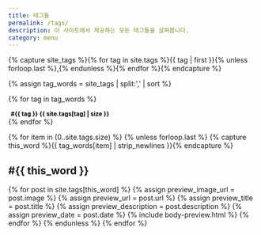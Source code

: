 ```yaml
---
title: 테그들
permalink: /tags/
description: 이 사이트에서 제공하는 모든 테그들을 살펴봅니다.
category: menu
---
```

{% capture site_tags %}{% for tag in site.tags %}{{ tag | first }}{% unless forloop.last %},{% endunless %}{% endfor %}{% endcapture %}
<!-- site_tags: {{ site_tags }} -->
{% assign tag_words = site_tags | split:',' | sort %}
<!-- tag_words: {{ tag_words }} -->

<div id="tags">
  <p>
  {% for tag in tag_words %}
    <div class="tag_btn">
      <a style="background-color: #ffffff; color:#000000; padding: 5px 5px; font-size: 12px; font-weight: bold; text-decoration: none;" href="#{{ tag | cgi_escape }}">
    #{{ tag }} {{ site.tags[tag] | size }}</a>
    </div>
  {% endfor %}
    <div style="clear: both;"></div>
  </p>

  {% for item in (0..site.tags.size) %}
    {% unless forloop.last %}
      {% capture this_word %}{{ tag_words[item] | strip_newlines }}{% endcapture %}
      <h2 id="{{ this_word | cgi_escape }}">#{{ this_word }}</h2>
      {% for post in site.tags[this_word] %}
        {% assign preview_image_url = post.image %}
        {% assign preview_url = post.url %}
        {% assign preview_title = post.title %}
        {% assign preview_description = post.description %}
        {% assign preview_date = post.date %}
        {% include body-preview.html %}
      {% endfor %}
    {% endunless %}
  {% endfor %}
</div>
